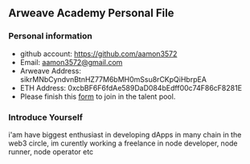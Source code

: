 ## Arweave Academy Personal File

### Personal information

- github account: https://github.com/aamon3572
- Email: aamon3572@gmail.com
- Arweave Address: sikrMNbCyndvnBtnHZ77M6bMH0mSsu8rCKpQiHbrpEA
- ETH Address: 0xcbBF6F6fdAe589DaD084bEdff00c74F86cF8281E
- Please finish this [form](https://docs.google.com/forms/d/e/1FAIpQLSfWA5fIIcBgmRppm3jNz5vmf9Mai_QMVil-2pO4r7YKn_Zhtw/viewform?usp=sf_link) to join in the talent pool.

### Introduce Yourself
 i'am have biggest enthusiast in developing dApps in many chain in the web3 circle, im curently working a freelance in node developer, node runner, node operator etc
